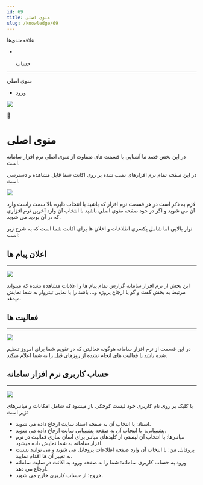 ```yaml
---
id: 69
title: منوی اصلی
slug: /knowledge/69
---
```


 
  علاقه‌مندی‌ها
* [​](./69)

  حساب

---

 

منوی اصلی

- [ورود](/web/login?redirect=/knowledge/article/69)

![](https://odoofarsi.com/web/image/4280?access_token=89cc9cf6-d74d-4516-b206-e02096c5ea4d)

📖

# منوی اصلی

در این بخش قصد ما آشنایی با قسمت های متفاوت از منوی اصلی نرم افزار سامانه است.

در این صفحه تمام نرم افزارهای نصب شده بر روی اکانت شما قابل مشاهده و دسترسی است.

![](https://odoofarsi.com/web/image/1149-9c479778/1.PNG?access_token=d49efd75-182f-4624-93e8-1d7534dd7b26)

لازم به ذکر است در هر قسمت نرم افزار که باشید با انتخاب دایره بالا سمت راست وارد آن می شوید و اگر در خود صفحه منوی اصلی باشید با انتخاب آن وارد آخرین نرم افزاری که در آن بودید می شوید.

نوار بالایی اما شامل یکسری اطلاعات و اعلان ها برای اکانت شما است که به شرح زیر است:

## اعلان پیام ها

---

![](https://odoofarsi.com/web/image/1150-56573eb7/2.JPG?access_token=122320ac-4775-48f0-9896-4c15295b8826)

این بخش از نرم افزار سامانه گزارش تمام پیام ها و اعلانات مشاهده نشده که میتواند مرتبط به بخش گفت و گو یا ارجاع پروژه و... باشد را با نمایی تیتروار به شما نمایش میدهد.

## فعالیت ها

---

![](https://odoofarsi.com/web/image/1151-88b4cd35/3%20-%20Copy.JPG?access_token=99b940d0-4856-4115-a883-c596391f0971)

در این قسمت از نرم افزار سامانه هرگونه فعالیتی که در تقویم شما برای امروز تنظیم شده باشد یا فعالیت های انجام نشده از روزهای قبل را به شما اعلام میکند.

## حساب کاربری نرم افزار سامانه

---

![](https://odoofarsi.com/web/image/1152-a2498989/4%20-%20Copy.JPG?access_token=b7a06916-5206-4ebe-8822-a12d9e4d1acd)

با کلیک بر روی نام کاربری خود لیست کوچکی باز میشود که شامل امکانات و میانبرهای زیر است:

* اسناد: با انتخاب آن به صفحه اسناد سایت ارجاع داده می شوید.
* پشتیبانی:  با انتخاب آن به صفحه پشتیبانی سایت ارجاع داده می شوید.
* میانبرها: با انتخاب آن لیستی از کلیدهای میانبر برای آسان سازی فعالیت در نرم افزار سامانه به شما نمایش داده میشود.
* پروفایل من: با انتخاب آن وارد صفحه اطلاعات پروفایل می شوید و می توانید نسبت به تغییر آن ها اقدام نمایید.
* ورود به حساب کاربری سامانه: شما را به صفحه ورود به اکانت در سایت سامانه ارجاع می دهد.
* خروج: از حساب کاربری خارج می شوید.